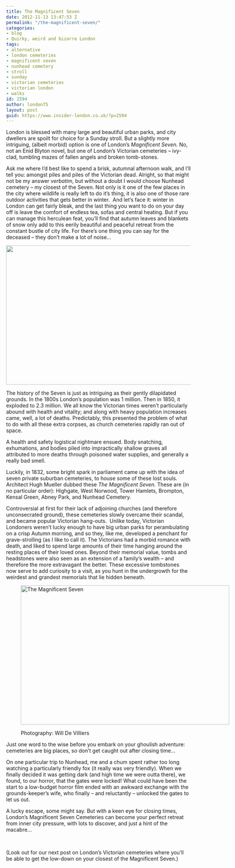 ```yaml
---
title: The Magnificent Seven
date: 2012-11-13 13:47:53 Z
permalink: "/the-magnificent-seven/"
categories:
- blog
- Quirky, weird and bizarre London
tags:
- alternative
- london cemeteries
- magnificent seven
- nunhead cemetery
- stroll
- sunday
- victorian cemeteries
- victorian london
- walks
id: 2594
author: london75
layout: post
guid: https://www.insider-london.co.uk/?p=2594
---
```


London is blessed with many large and beautiful urban parks, and city dwellers are spoilt for choice for a Sunday stroll. But a slightly more intriguing, (albeit morbid) option is one of London’s _Magnificent Seven._ No, not an Enid Blyton novel, but one of London’s Victorian cemeteries &#8211; ivy-clad, tumbling mazes of fallen angels and broken tomb-stones.

Ask me where I’d best like to spend a brisk, autumnal afternoon walk, and I’ll tell you: amongst piles and piles of the Victorian dead. Alright, so that might not be my answer _verbatim_, but without a doubt I would choose Nunhead cemetery &#8211; my closest of the Seven. Not only is it one of the few places in the city where wildlife is really left to do it’s thing, it is also one of those rare outdoor activities that gets better in winter.  And let’s face it: winter in London can get fairly bleak, and the last thing you want to do on your day off is leave the comfort of endless tea, sofas and central heating. But if you can manage this herculean feat, you’ll find that autumn leaves and blankets of snow only add to this eerily beautiful and peaceful retreat from the constant bustle of city life. For there’s one thing you can say for the deceased &#8211; they don’t make a lot of noise…

<p style="text-align: left">
  <a href="/wp-content/uploads/2012/11/nunhead12.jpg"><img class="size-full wp-image-2627 aligncenter" src="/wp-content/uploads/2012/11/nunhead12.jpg" alt="" width="569" height="379" /></a>
</p>

The history of the Seven is just as intriguing as their gently dilapidated grounds. In the 1800s London’s population was 1 million. Then in 1850, it exploded to 2.3 million. We all know the Victorian times weren’t particularly abound with health and vitality; and along with heavy population increases came, well, a lot of deaths. Predictably, this presented the problem of what to do with all these extra corpses, as church cemeteries rapidly ran out of space.

A health and safety logistical nightmare ensued. Body snatching, exhumations, and bodies piled into impractically shallow graves all attributed to more deaths through poisoned water supplies, and generally a really bad smell.

Luckily, in 1832, some bright spark in parliament came up with the idea of seven private suburban cemeteries, to house some of these lost souls. Architect Hugh Mueller dubbed these _The Magnificent Seven._ These are (in no particular order): Highgate, West Norwood, Tower Hamlets, Brompton, Kensal Green, Abney Park, and Nunhead Cemetery.

Controversial at first for their lack of adjoining churches (and therefore unconsecrated ground), these cemeteries slowly overcame their scandal, and became popular Victorian hang-outs.  Unlike today, Victorian Londoners weren’t lucky enough to have big urban parks for perambulating on a crisp Autumn morning, and so they, like me, developed a penchant for grave-strolling (as I like to call it). The Victorians had a morbid romance with death, and liked to spend large amounts of their time hanging around the resting places of their loved ones. Beyond their memorial value, tombs and headstones were also seen as an extension of a family’s wealth &#8211; and therefore the more extravagant the better. These excessive tombstones now serve to add curiosity to a visit, as you hunt in the undergrowth for the weirdest and grandest memorials that lie hidden beneath.<figure id="attachment_2628" style="width: 569px" class="wp-caption aligncenter">

[<img class="size-full wp-image-2628" src="/wp-content/uploads/2012/11/nunhead2.jpg" alt="The Magnificent Seven" width="569" height="379" />](/wp-content/uploads/2012/11/nunhead2.jpg)<figcaption class="wp-caption-text">Photography: Will De Villiers</figcaption></figure>

Just one word to the wise before you embark on your ghoulish adventure: cemeteries are big places, so don&#8217;t get caught out after closing time&#8230;

On one particular trip to Nunhead, me and a chum spent rather too long watching a particularly friendly fox (it really was very friendly). When we finally decided it was getting dark (and high time we were outta there), we found, to our horror, that the gates were locked! What could have been the start to a low-budget horror film ended with an awkward exchange with the grounds-keeper&#8217;s wife, who finally &#8211; and reluctantly &#8211; unlocked the gates to let us out.

A lucky escape, some might say. But with a keen eye for closing times, London&#8217;s Magnificent Seven Cemeteries can become your perfect retreat from inner city pressure, with lots to discover, and just a hint of the macabre&#8230;

&nbsp;

(Look out for our next post on London&#8217;s Victorian cemeteries where you&#8217;ll be able to get the low-down on your closest of the Magnificent Seven.)
